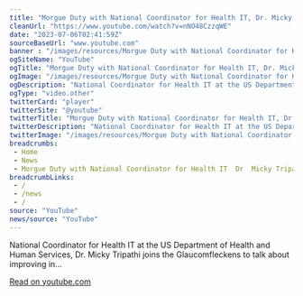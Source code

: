 ```yaml
--- 
title: "Morgue Duty with National Coordinator for Health IT, Dr. Micky Tripathi"
cleanUrl: "https://www.youtube.com/watch?v=nNO48CzzqWE"
date: "2023-07-06T02:41:59Z"
sourceBaseUrl: "www.youtube.com"
banner : "/images/resources/Morgue Duty with National Coordinator for Health IT Dr Micky Tripathi.jpg"
ogSiteName: "YouTube"
ogTitle: "Morgue Duty with National Coordinator for Health IT, Dr. Micky Tripathi"
ogImage: "/images/resources/Morgue Duty with National Coordinator for Health IT Dr Micky Tripathi.jpg"
ogDescription: "National Coordinator for Health IT at the US Department of Health and Human Services, Dr. Micky Tripathi joins the Glaucomfleckens to talk about improving in..."
ogType: "video.other"
twitterCard: "player"
twitterSite: "@youtube"
twitterTitle: "Morgue Duty with National Coordinator for Health IT, Dr. Micky Tripathi"
twitterDescription: "National Coordinator for Health IT at the US Department of Health and Human Services, Dr. Micky Tripathi joins the Glaucomfleckens to talk about improving in..."
twitterImage: "/images/resources/Morgue Duty with National Coordinator for Health IT Dr Micky Tripathi.jpg"
breadcrumbs:
 - Home
 - News
 - Morgue Duty with National Coordinator for Health IT  Dr  Micky Tripathi
breadcrumbLinks:
 - / 
 - /news
 - / 
source: "YouTube"
news/source: "YouTube"
---
```

National Coordinator for Health IT at the US Department of Health and Human Services, Dr. Micky Tripathi joins the Glaucomfleckens to talk about improving in...  
  
[Read on youtube.com](https://www.youtube.com/watch?v=nNO48CzzqWE)
